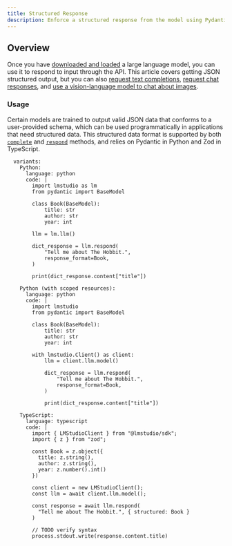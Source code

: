 ```yaml
---
title: Structured Response
description: Enforce a structured response from the model using Pydantic (Python), Zod (TypeScript), or JSON Schema
---
```


## Overview

Once you have [downloaded and loaded](/docs/basics/index) a large language model,
you can use it to respond to input through the API. This article covers getting JSON structured output, but you can also
[request text completions](/docs/api/sdk/completion),
[request chat responses](/docs/api/sdk/chat-completion), and
[use a vision-language model to chat about images](/docs/api/sdk/image-input).

### Usage

Certain models are trained to output valid JSON data that conforms to
a user-provided schema, which can be used programmatically in applications
that need structured data. This structured data format is supported by both
[`complete`](/docs/api/sdk/completion) and [`respond`](/docs/api/sdk/chat-completion)
methods, and relies on Pydantic in Python and Zod in TypeScript.

```lms_code_snippet
  variants:
    Python:
      language: python
      code: |
        import lmstudio as lm
        from pydantic import BaseModel

        class Book(BaseModel):
            title: str
            author: str
            year: int

        llm = lm.llm()

        dict_response = llm.respond(
            "Tell me about The Hobbit.",
            response_format=Book,
        )

        print(dict_response.content["title"])

    Python (with scoped resources):
      language: python
      code: |
        import lmstudio
        from pydantic import BaseModel

        class Book(BaseModel):
            title: str
            author: str
            year: int

        with lmstudio.Client() as client:
            llm = client.llm.model()

            dict_response = llm.respond(
                "Tell me about The Hobbit.",
                response_format=Book,
            )

            print(dict_response.content["title"])

    TypeScript:
      language: typescript
      code: |
        import { LMStudioClient } from "@lmstudio/sdk";
        import { z } from "zod";

        const Book = z.object({
          title: z.string(),
          author: z.string(),
          year: z.number().int()
        })

        const client = new LMStudioClient();
        const llm = await client.llm.model();

        const response = await llm.respond(
          "Tell me about The Hobbit.", { structured: Book }
        )

        // TODO verify syntax
        process.stdout.write(response.content.title)
```
